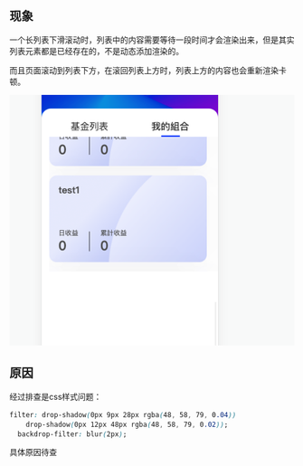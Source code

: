 ## 现象

一个长列表下滑滚动时，列表中的内容需要等待一段时间才会渲染出来，但是其实列表元素都是已经存在的，不是动态添加渲染的。

而且页面滚动到列表下方，在滚回列表上方时，列表上方的内容也会重新渲染卡顿。

![截图](a8c58a508294f217cf2c13aed81286a3.png)

## 原因

经过排查是css样式问题：

```css
filter: drop-shadow(0px 9px 28px rgba(48, 58, 79, 0.04))
    drop-shadow(0px 12px 48px rgba(48, 58, 79, 0.02));
  backdrop-filter: blur(2px);
```

具体原因待查
